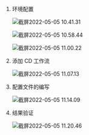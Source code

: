 1. 环境配置

   ![截屏2022-05-05 10.41.31](https://cdn.jsdelivr.net/gh/hjc-owo/hjc-owo.github.io/img/202205051102046.png)

   ![截屏2022-05-05 10.58.44](https://cdn.jsdelivr.net/gh/hjc-owo/hjc-owo.github.io/img/202205051102098.png)

   ![截屏2022-05-05 11.00.22](https://cdn.jsdelivr.net/gh/hjc-owo/hjc-owo.github.io/img/202205051102116.png)

2. 添加 CD 工作流

   ![截屏2022-05-05 11.07.13](https://cdn.jsdelivr.net/gh/hjc-owo/hjc-owo.github.io/img/202205051113124.png)

3. 配置文件的编写

   ![截屏2022-05-05 11.14.09](https://cdn.jsdelivr.net/gh/hjc-owo/hjc-owo.github.io/img/202205051121094.png)

4. 结果验证

   ![截屏2022-05-05 11.20.46](https://cdn.jsdelivr.net/gh/hjc-owo/hjc-owo.github.io/img/202205051121308.png)

